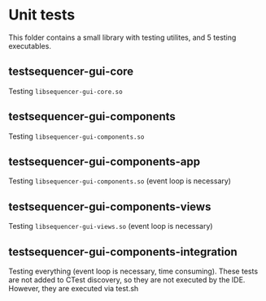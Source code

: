 # Unit tests

This folder contains a small library with testing utilites, and 5 testing executables.

## testsequencer-gui-core

Testing `libsequencer-gui-core.so`

## testsequencer-gui-components

Testing `libsequencer-gui-components.so`

## testsequencer-gui-components-app

Testing `libsequencer-gui-components.so` (event loop is necessary)

## testsequencer-gui-components-views

Testing `libsequencer-gui-views.so`  (event loop is necessary)

## testsequencer-gui-components-integration

Testing everything (event loop is necessary, time consuming). These tests are not added 
to CTest discovery, so they are not executed by the IDE. However, they are executed via test.sh


